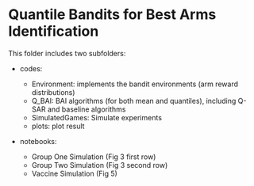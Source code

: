 # Quantile Bandits for Best Arms Identification 

This folder includes two subfolders:

* codes: 
    - Environment: implements the bandit environments (arm reward distributions)
    - Q_BAI: BAI algorithms (for both mean and quantiles), including Q-SAR and baseline algorithms
    - SimulatedGames: Simulate experiments
    - plots: plot result

* notebooks:
    - Group One Simulation (Fig 3 first row)
    - Group Two Simulation (Fig 3 second row)
    - Vaccine Simulation (Fig 5)